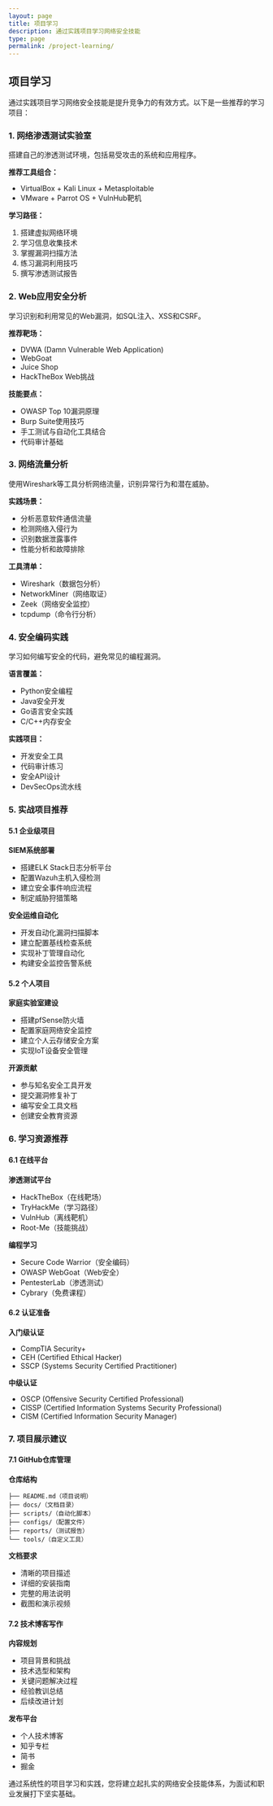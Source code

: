 ```yaml
---
layout: page
title: 项目学习
description: 通过实践项目学习网络安全技能
type: page
permalink: /project-learning/
---
```


## 项目学习

通过实践项目学习网络安全技能是提升竞争力的有效方式。以下是一些推荐的学习项目：

### 1. 网络渗透测试实验室

搭建自己的渗透测试环境，包括易受攻击的系统和应用程序。

**推荐工具组合：**
- VirtualBox + Kali Linux + Metasploitable
- VMware + Parrot OS + VulnHub靶机

**学习路径：**
1. 搭建虚拟网络环境
2. 学习信息收集技术
3. 掌握漏洞扫描方法
4. 练习漏洞利用技巧
5. 撰写渗透测试报告

### 2. Web应用安全分析

学习识别和利用常见的Web漏洞，如SQL注入、XSS和CSRF。

**推荐靶场：**
- DVWA (Damn Vulnerable Web Application)
- WebGoat
- Juice Shop
- HackTheBox Web挑战

**技能要点：**
- OWASP Top 10漏洞原理
- Burp Suite使用技巧
- 手工测试与自动化工具结合
- 代码审计基础

### 3. 网络流量分析

使用Wireshark等工具分析网络流量，识别异常行为和潜在威胁。

**实践场景：**
- 分析恶意软件通信流量
- 检测网络入侵行为
- 识别数据泄露事件
- 性能分析和故障排除

**工具清单：**
- Wireshark（数据包分析）
- NetworkMiner（网络取证）
- Zeek（网络安全监控）
- tcpdump（命令行分析）

### 4. 安全编码实践

学习如何编写安全的代码，避免常见的编程漏洞。

**语言覆盖：**
- Python安全编程
- Java安全开发
- Go语言安全实践
- C/C++内存安全

**实践项目：**
- 开发安全工具
- 代码审计练习
- 安全API设计
- DevSecOps流水线

### 5. 实战项目推荐

#### 5.1 企业级项目

**SIEM系统部署**
- 搭建ELK Stack日志分析平台
- 配置Wazuh主机入侵检测
- 建立安全事件响应流程
- 制定威胁狩猎策略

**安全运维自动化**
- 开发自动化漏洞扫描脚本
- 建立配置基线检查系统
- 实现补丁管理自动化
- 构建安全监控告警系统

#### 5.2 个人项目

**家庭实验室建设**
- 搭建pfSense防火墙
- 配置家庭网络安全监控
- 建立个人云存储安全方案
- 实现IoT设备安全管理

**开源贡献**
- 参与知名安全工具开发
- 提交漏洞修复补丁
- 编写安全工具文档
- 创建安全教育资源

### 6. 学习资源推荐

#### 6.1 在线平台

**渗透测试平台**
- HackTheBox（在线靶场）
- TryHackMe（学习路径）
- VulnHub（离线靶机）
- Root-Me（技能挑战）

**编程学习**
- Secure Code Warrior（安全编码）
- OWASP WebGoat（Web安全）
- PentesterLab（渗透测试）
- Cybrary（免费课程）

#### 6.2 认证准备

**入门级认证**
- CompTIA Security+
- CEH (Certified Ethical Hacker)
- SSCP (Systems Security Certified Practitioner)

**中级认证**
- OSCP (Offensive Security Certified Professional)
- CISSP (Certified Information Systems Security Professional)
- CISM (Certified Information Security Manager)

### 7. 项目展示建议

#### 7.1 GitHub仓库管理

**仓库结构**
```
├── README.md（项目说明）
├── docs/（文档目录）
├── scripts/（自动化脚本）
├── configs/（配置文件）
├── reports/（测试报告）
└── tools/（自定义工具）
```

**文档要求**
- 清晰的项目描述
- 详细的安装指南
- 完整的用法说明
- 截图和演示视频

#### 7.2 技术博客写作

**内容规划**
- 项目背景和挑战
- 技术选型和架构
- 关键问题解决过程
- 经验教训总结
- 后续改进计划

**发布平台**
- 个人技术博客
- 知乎专栏
- 简书
- 掘金

通过系统性的项目学习和实践，您将建立起扎实的网络安全技能体系，为面试和职业发展打下坚实基础。